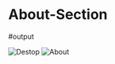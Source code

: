 # About-Section
#output

![Destop](https://github.com/user-attachments/assets/58c97707-a759-44e8-b6c7-876213f6e63c)
![About](https://github.com/user-attachments/assets/e3267166-4d92-4e59-975b-b730e3640559)
